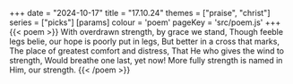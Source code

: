 +++
date = "2024-10-17"
title = "17.10.24"
themes = ["praise", "christ"]
series = ["picks"]
[params]
  colour = 'poem'
  pageKey = 'src/poem.js'
+++
{{< poem >}}
With overdrawn strength, by grace we stand,
Though feeble legs belie, our hope is poorly put in legs,
But better in a cross that marks,
The place of greatest comfort and distress,
That He who gives the wind to strength,
Would breathe one last, yet now!
More fully strength is named in Him, our strength.
{{< /poem >}}